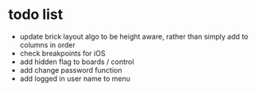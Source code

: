 # todo list

- update brick layout algo to be height aware, rather than simply add to columns in order
- check breakpoints for iOS
- add hidden flag to boards / control
- add change password function
- add logged in user name to menu

